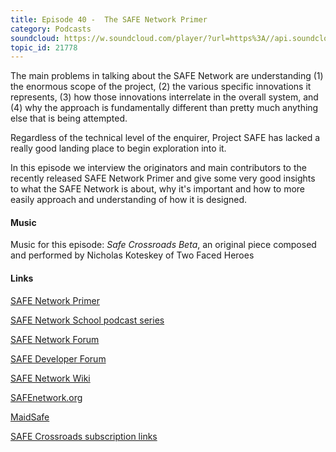 ```yaml
---
title: Episode 40 -  The SAFE Network Primer
category: Podcasts
soundcloud: https://w.soundcloud.com/player/?url=https%3A//api.soundcloud.com/tracks/403150899
topic_id: 21778
---
```


The main problems in talking about the SAFE Network are understanding (1) the enormous scope of the project, (2) the various specific innovations it represents, (3) how those innovations interrelate in the overall system, and (4) why the approach is fundamentally different than pretty much anything else that is being attempted. 

Regardless of the technical level of the enquirer, Project SAFE has lacked a really good landing place to begin exploration into it. 

In this episode we interview the originators and main contributors to the recently released SAFE Network Primer and give some very good insights to what the SAFE Network is about, why it's important and how to more easily approach and understanding of how it is designed. 

<!-- more -->

#### Music

Music for this episode: *Safe Crossroads Beta*, an original piece composed and performed by Nicholas Koteskey of Two Faced Heroes

#### Links

[SAFE Network Primer](http://safenetworkprimer.com/)

[SAFE Network School podcast series](https://safecrossroads.net/safe-network-school/)

[SAFE Network Forum](https://safenetforum.org/)

[SAFE Developer Forum](https://forum.safedev.org/)

[SAFE Network Wiki](https://safenetwork.wiki/en/Main_Page) 

[SAFEnetwork.org](https://safenetwork.org)

[MaidSafe](http://maidsafe.net)

[SAFE Crossroads subscription links](https://safecrossroads.net/subscribe/)
